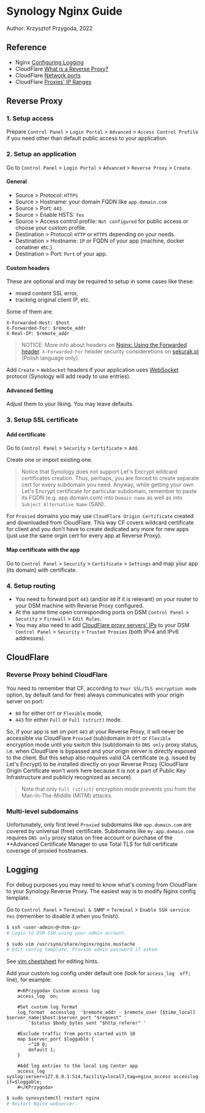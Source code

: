 # Synology Nginx Guide

Author: Krzysztof Przygoda, 2022

## Reference
- Nginx [Configuring Logging](https://docs.nginx.com/nginx/admin-guide/monitoring/logging/)
- CloudFlare [What is a Reverse Proxy?](https://www.cloudflare.com/learning/cdn/glossary/reverse-proxy/)
- CloudFlare [Network ports](https://developers.cloudflare.com/fundamentals/get-started/reference/network-ports/)
- CloudFlare [Proxies' IP Ranges](https://www.cloudflare.com/en-gb/ips/)

## Reverse Proxy

### 1. Setup access
Prepare `Control Panel` > `Login Portal` > `Advanced` > `Access Control Profile` if you need other than default public access to your application.

### 2. Setup an application
Go to `Control Panel` > `Login Portal` > `Advanced` > `Reverse Proxy` > `Create`.

#### General

 - Source > Protocol: `HTTPS`
 - Source > Hostname: your domain FQDN like `app.domain.com`
 - Source > Port: `443`
 - Source > Enable HSTS: `Yes`
 - Source > Access control profile: `Not configured` for public access or choose your custom profile.
 - Destination > Protocol: `HTTP` or `HTTPS` depending on your needs.
 - Destination > Hostname: `IP` or FQDN of your app (machine, docker conatiner etc.)
 - Destination > Port: `Port` of your app.

#### Custom headers
These are optional and may be required to setup in some cases like these:
- mixed content SSL error,
- tracking original client IP, etc.

Some of them are:
```
X-Forwarded-Host: $host
X-Forwarded-For: $remote_addr
X-Real-IP: $remote_addr
```
> NOTICE: More info about headers on [Nginx: Using the Forwarded header](https://www.nginx.com/resources/wiki/start/topics/examples/forwarded/). `X-Forwarded-For` header security consideretions on [sekurak.pl](https://sekurak.pl/naglowek-x-forwarded-for-problemy-bezpieczenstwa/) (Polish language only).

Add `Create` > `WebSocket` headers if your application uses [WebSocket](https://en.wikipedia.org/wiki/WebSocket) protocol (Synology will add ready to use entries).

#### Advanced Setting
Adjust them to your liking. You may leave defaults.

### 3. Setup SSL certificate

#### Add certificate
Go to `Control Panel` > `Security` > `Certificate` > `Add`.

Create one or import existing one.

> Notice that Synology does not support Let's Encrypt wildcard certificates creation. Thus, perhaps, you are forced to create separate cert for every subdomain you need. Anyway, while getting your own Let's Encrypt certificate for particular subdomain, remember to paste its FQDN (e.g. app.domain.com) into `Domain name` as well as into `Subject Alternative Name` (SAN).

For `Proxied` domains you may use `CloudFlare Origin Certificate` created and downloaded from CloudFlare. This way CF covers wildcard certificate for client and you don't have to create dedicated any more for new apps (just use the same orgin cert for every app at Reverse Proxy).

#### Map certificate with the app
Go to `Control Panel` > `Security` > `Certificate` > `Settings` and map your app (its domain) with certificate.

### 4. Setup routing
- You need to forward port `443` (and/or `80` if it is relevant) on your router to your DSM machine with Reverse Proxy configured.
- At the same time open corresponding ports on DSM `Control Panel` > `Security` > `Firewall` > `Edit Rules`.
- You may also need to add [CloudFlare proxy servers' IPs](https://www.cloudflare.com/ips/) to your DSM `Control Panel` > `Security` > `Trusted Proxies` (both IPv4 and IPv6 addresses).

## CloudFlare

### Reverse Proxy behind CloudFlare
You need to remember that CF, according to `Your SSL/TLS encryption mode` option, by default (and for free) always communicates with your origin server on port:
- `80` for either `Off` or `Flexible` mode,
- `443` for either `Full` or `Full (strict)` mode. 

So, if your app is set on port `443` at your Reverse Proxy, it will never be accessible via CloudFlare `Proxied` (sub)domain in `Off` or `Flexible` encryption mode until you switch this (sub)domain to `DNS only` proxy status, i.e. when CloudFlare is bypassed and your origin server is directly exposed to the client. But this setup also requires valid CA certificate (e.g. issued by Let's Encrypt) to be installed directly on your Reverse Proxy (CloudFlare Origin Certificate won't work here because it is not a part of Public Key Infrastructure and publicly recognized as secure).

> Note that only `Full (strict)` encryption mode prevents you from the Man-In-The-Middle (MITM) attacks.

### Multi-level subdomains
Unfortunately, only first level `Proxied` subdomains like `app.domain.com` are covered by universal (free) certificate.
Subdomains like `my.app.domain.com` requires `DNS only` proxy status on free account or purchase of the **Advanced Certificate Manager to use Total TLS for full certificate coverage of proxied hostnames.

## Logging

For debug purposes you may need to know what's coming from CloudFlare to your Synology Reverse Proxy.
The easiest way is to modify Nginx config template.

Go to `Control Panel` > `Terminal & SNMP` > `Terminal` > `Enable SSH service`: `Yes` (remember to disable it when you finish).

```bash
$ ssh <user-admin>@<dsm-ip>
# Login to DSM SSH using your admin account.
```
```bash
$ sudo vim /usr/syno/share/nginx/nginx.mustache
# Edit config template. Provide admin password if asked.
```
See [vim cheetsheet](https://devhints.io/vim) for editing hints.

Add your custom log config under default one (look for `access_log  off;` line), for example:
```nginx
    #<KPrzygoda> Custom access log
    access_log  on;

    #Set custom log format
    log_format  accesslog  '$remote_addr - $remote_user [$time_local] $server_name|$host:$server_port "$request" '
        '$status $body_bytes_sent "$http_referer" '
    
    #Exclude traffic from ports started with 10
    map $server_port $loggable {
        ~^10 0;
        default 1;
    }

    #Add log entries to the local Log Center app
    access_log  syslog:server=127.0.0.1:514,facility=local7,tag=nginx_access accesslog if=$loggable;
    #</KPrzygoda>
```
```bash
$ sudo synosystemctl restart nginx
# Restart Nginx webserver.
```
